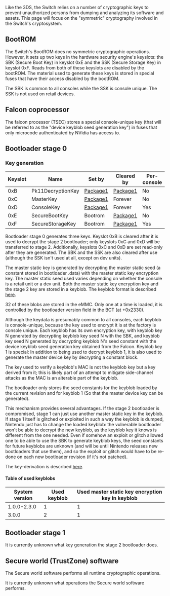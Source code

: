 Like the 3DS, the Switch relies on a number of cryptographic keys to
prevent unauthorized persons from dumping and analyzing its software and
assets. This page will focus on the "symmetric" cryptography involved in
the Switch's cryptosystem.

## BootROM

The Switch's BootROM does no symmetric cryptographic operations.
However, it sets up two keys in the hardware security engine's keyslots:
the SBK (Secure Boot Key) in keyslot 0xE and the SSK (Secure Storage
Key) in keyslot 0xF. Reads from both of these keyslots are disabled by
the bootROM. The material used to generate these keys is stored in
special fuses that have their access disabled by the bootROM.

The SBK is common to all consoles while the SSK is console unique. The
SSK is not used on retail devices.

## Falcon coprocessor

The falcon processor (TSEC) stores a special console-unique key (that
will be referred to as the "device keyblob seed generation key") in
fuses that only microcode authenticated by NVidia has access
to.

## Bootloader stage 0

### Key generation

| Keyslot | Name              | Set by                             | Cleared by                         | Per-console |
| ------- | ----------------- | ---------------------------------- | ---------------------------------- | ----------- |
| 0xB     | Pk11DecryptionKey | [Package1](Package1.md "wikilink") | [Package1](Package1.md "wikilink") | No          |
| 0xC     | MasterKey         | [Package1](Package1.md "wikilink") | Forever                            | No          |
| 0xD     | ConsoleKey        | [Package1](Package1.md "wikilink") | Forever                            | Yes         |
| 0xE     | SecureBootKey     | Bootrom                            | [Package1](Package1.md "wikilink") | No          |
| 0xF     | SecureStorageKey  | Bootrom                            | [Package1](Package1.md "wikilink") | Yes         |

Bootloader stage 0 generates three keys. Keyslot 0xB is cleared after it
is used to decrypt the stage 2 bootloader; only keyslots 0xC and 0xD
will be transferred to stage 2. Additionally, keyslots 0xC and 0xD are
set read-only after they are generated. The SBK and the SSK are also
cleared after use (although the SSK isn't used at all, except on dev
units).

The master static key is generated by decrypting the master static seed
(a constant stored in bootloader .data) with the master static key
encryption key. The master static seed used varies depending on whether
the console is a retail unit or a dev unit. Both the master static key
encryption key and the stage 2 key are stored in a keyblob. The keyblob
format is described
[here](Flash%20Filesystem#Keyblob.md##Keyblob "wikilink").

32 of these blobs are stored in the eMMC. Only one at a time is loaded,
it is controlled by the bootloader version field in the BCT (at
+0x2330).

Although the keydata is presumably common to all consoles, each keyblob
is console-unique, because the key used to encrypt it is at the factory
is console unique. Each keyblob has its own encryption key, with keyblob
key N generated by decrypting keyblob key seed N with the SBK, and
keyblob key seed N generated by decrypting keyblob N's seed constant
with the device keyblob seed generation key obtained from the Falcon.
Keyblob key 1 is special: In addition to being used to decrypt keyblob
1, it is also used to generate the master device key by decrypting a
constant block.

The key used to verify a keyblob's MAC is not the keyblob key but a key
derived from it; this is likely part of an attempt to mitigate
side-channel attacks as the MAC is an alterable part of the keyblob.

The bootloader only stores the seed constants for the keyblob loaded by
the current revision and for keyblob 1 (So that the master device key
can be generated).

This mechanism provides several advantages. If the stage 2 bootloader is
compromised, stage 1 can just use another master static key in the
keyblob. If stage 1 itself is glitched or exploited in such a way the
keyblob is dumped, Nintendo just has to change the loaded keyblob: the
vulnerable bootloader won't be able to decrypt the new keyblob, as the
keyblob key it knows is different from the one needed. Even if somehow
an exploit or glitch allowed one to be able to use the SBK to generate
keyblob keys, the seed constants for future keyblobs are unknown (and
will be until Nintendo releases new bootloaders that use them), and so
the exploit or glitch would have to be re-done on each new bootloader
revision (if it's not patched).

The key-derivation is described
[here](#Package1#Key_generation "wikilink").

#### Table of used keyblobs

| System version | Used keyblob | Used master static key encryption key in keyblob |
| -------------- | ------------ | ------------------------------------------------ |
| 1.0.0-2.3.0    | 1            | 1                                                |
| 3.0.0          | 2            | 1                                                |

## Bootloader stage 1

It is currently unknown what key generation the stage 2 bootloader does.

## Secure world (TrustZone) software

The Secure world software performs all runtime cryptographic operations.

It is currently unknown what operations the Secure world software
performs.
